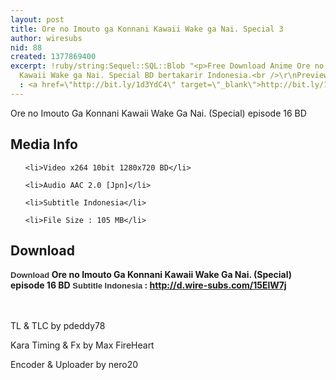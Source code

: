 ```yaml
---
layout: post
title: Ore no Imouto ga Konnani Kawaii Wake ga Nai. Special 3
author: wiresubs
nid: 88
created: 1377869400
excerpt: !ruby/string:Sequel::SQL::Blob "<p>Free Download Anime Ore no Imouto ga Konnani
  Kawaii Wake ga Nai. Special BD bertakarir Indonesia.<br />\r\nPreview di Myanimelist
  : <a href=\"http://bit.ly/1d3YdC4\" target=\"_blank\">http://bit.ly/1d3YdC4</a></p>\r\n"
---
```

<p class="rtecenter">Ore no Imouto Ga Konnani Kawaii Wake Ga Nai. (Special) episode 16 BD</p>

<h2>Media Info</h2>

<ul>
	<li>Video x264 10bit 1280x720 BD</li>
	<li>Audio AAC 2.0 [Jpn]</li>
	<li>Subtitle Indonesia</li>
	<li>File Size : 105 MB</li>
</ul>

<h2>Download</h2>

<p><strong><span style="background-color:rgb(255, 255, 255); color:rgb(51, 51, 51); font-family:sans-serif,arial,verdana,trebuchet ms; font-size:13px">Download </span>Ore no Imouto Ga Konnani Kawaii Wake Ga Nai. (Special) episode 16 BD​​<span style="background-color:rgb(255, 255, 255); color:rgb(51, 51, 51); font-family:sans-serif,arial,verdana,trebuchet ms; font-size:13px"><strong> </strong>Subtitle Indonesia</span><strong>&nbsp;:&nbsp;<a href="http://d.wire-subs.com/15ElW7j" target="_blank">http://d.wire-subs.com/15ElW7j</a></strong></strong><br />
<br />
<br />
TL &amp; TLC by pdeddy78<br />
Kara Timing &amp; Fx by Max FireHeart<br />
Encoder &amp; Uploader by nero20</p>

